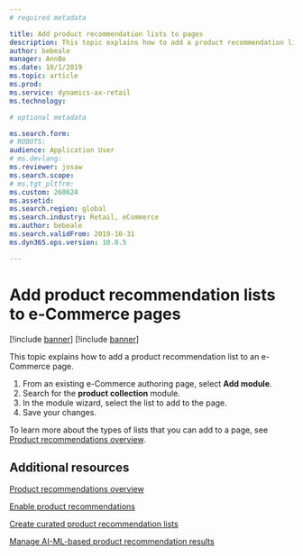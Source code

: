 ```yaml
---
# required metadata

title: Add product recommendation lists to pages
description: This topic explains how to add a product recommendation list to an e-Commerce page.
author: bebeale
manager: AnnBe
ms.date: 10/1/2019
ms.topic: article
ms.prod: 
ms.service: dynamics-ax-retail
ms.technology: 

# optional metadata

ms.search.form: 
# ROBOTS: 
audience: Application User
# ms.devlang: 
ms.reviewer: josaw
ms.search.scope: 
# ms.tgt_pltfrm: 
ms.custom: 260624
ms.assetid: 
ms.search.region: global
ms.search.industry: Retail, eCommerce
ms.author: bebeale
ms.search.validFrom: 2019-10-31
ms.dyn365.ops.version: 10.0.5

---
```


# Add product recommendation lists to e-Commerce pages

[!include [banner](includes/preview-banner.md)]
[!include [banner](includes/banner.md)]

This topic explains how to add a product recommendation list to an e-Commerce page.

1. From an existing e-Commerce authoring page, select **Add module**.
2. Search for the **product collection** module.
3. In the module wizard, select the list to add to the page.
4. Save your changes.

To learn more about the types of lists that you can add to a page, see [Product recommendations overview](product-recommendations.md).


## Additional resources

[Product recommendations overview](product-recommendations.md)

[Enable product recommendations](enable-product-recommendations.md)

[Create curated product recommendation lists](create-editorial-recommendation-lists.md)

[Manage AI-ML-based product recommendation results](modify-product-recommendation-results.md)
